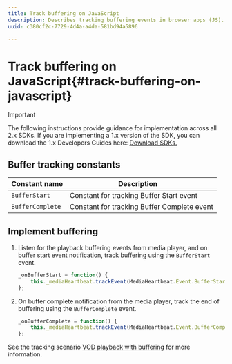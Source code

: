 ```yaml
---
title: Track buffering on JavaScript
description: Describes tracking buffering events in browser apps (JS).
uuid: c380cf2c-7729-4d4a-a4da-581bd94a5896

---
```


# Track buffering on JavaScript{#track-buffering-on-javascript}

>[!IMPORTANT]
>
>The following instructions provide guidance for implementation across all 2.x SDKs. If you are implementing a 1.x version of the SDK, you can download the 1.x Developers Guides here: [Download SDKs.](/help/sdk-implement/download-sdks.md)

## Buffer tracking constants

|  Constant name  | Description&nbsp;&nbsp;&nbsp;&nbsp;  |
|---|---|
|  `BufferStart`  | Constant for tracking Buffer Start event  |
|  `BufferComplete`  | Constant for tracking Buffer Complete event  |

## Implement buffering

1. Listen for the playback buffering events from media player, and on buffer start event notification, track buffering using the `BufferStart` event. 

   ```js
   _onBufferStart = function() { 
       this._mediaHeartbeat.trackEvent(MediaHeartbeat.Event.BufferStart); 
   };
   ```

1. On buffer complete notification from the media player, track the end of buffering using the `BufferComplete` event. 

   ```js
   _onBufferComplete = function() { 
       this._mediaHeartbeat.trackEvent(MediaHeartbeat.Event.BufferComplete); 
   };
   ```

See the tracking scenario [VOD playback with buffering](/help/sdk-implement/tracking-scenarios/vod-buffering.md) for more information.
